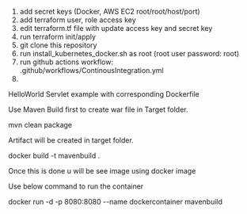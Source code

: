 1. add secret keys (Docker, AWS EC2 root/root/host/port)
2. add terraform user, role access key
3. edit terraform.tf file with update access key and secret key
4. run terraform init/apply
5. git clone this repository
6. run install_kubernetes_docker.sh as root (root user password: root)
7. run github actions workflow: .github/workflows/ContinousIntegration.yml
8. 


HelloWorld Servlet example with corresponding Dockerfile

Use Maven Build first to create war file in Target folder.

mvn clean package

Artifact will be created in target folder.

docker build -t mavenbuild .

Once this is done u will be see image using docker image

Use below command to run the container

docker run -d -p 8080:8080 --name dockercontainer mavenbuild
